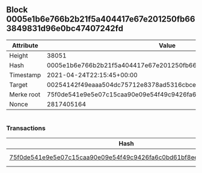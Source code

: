 ## Block 0005e1b6e766b2b21f5a404417e67e201250fb663849831d96e0bc47407242fd

Attribute | Value
--- | ---
Height | 38051
Hash | 0005e1b6e766b2b21f5a404417e67e201250fb663849831d96e0bc47407242fd
Timestamp | 2021-04-24T22:15:45+00:00
Target | 00254142f49eaaa504dc75712e8378ad5316cbcead634704b3734b6271167cc4
Merke root | 75f0de541e9e5e07c15caa90e09e54f49c9426fa6c0bd61bf8eeda505e2372b3
Nonce | 2817405164

```

```

### Transactions

Hash | Amount
--- | ---
[75f0de541e9e5e07c15caa90e09e54f49c9426fa6c0bd61bf8eeda505e2372b3](75f0de541e9e5e07c15caa90e09e54f49c9426fa6c0bd61bf8eeda505e2372b3.md) | 10.00000000 SKEPTI 
